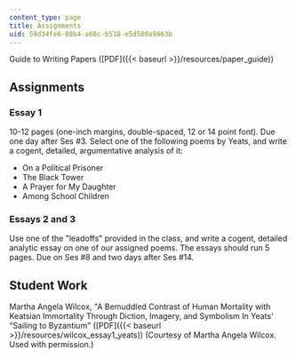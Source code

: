 ```yaml
---
content_type: page
title: Assignments
uid: 59d34fe6-08b4-a60c-b518-e5d500a9863b
---
```


Guide to Writing Papers ([PDF]({{< baseurl >}}/resources/paper_guide))

Assignments
-----------

### Essay 1

10-12 pages (one-inch margins, double-spaced, 12 or 14 point font). Due one day after Ses #3. Select one of the following poems by Yeats, and write a cogent, detailed, argumentative analysis of it:

*   On a Political Prisoner
*   The Black Tower
*   A Prayer for My Daughter
*   Among School Children

### Essays 2 and 3

Use one of the "leadoffs" provided in the class, and write a cogent, detailed analytic essay on one of our assigned poems. The essays should run 5 pages. Due on Ses #8 and two days after Ses #14.

Student Work
------------

Martha Angela Wilcox, "A Bemuddled Contrast of Human Mortality with Keatsian Immortality Through Diction, Imagery, and Symbolism In Yeats' “Sailing to Byzantium" ([PDF]({{< baseurl >}}/resources/wilcox_essay1_yeats)) (Courtesy of Martha Angela Wilcox.  Used with permission.)